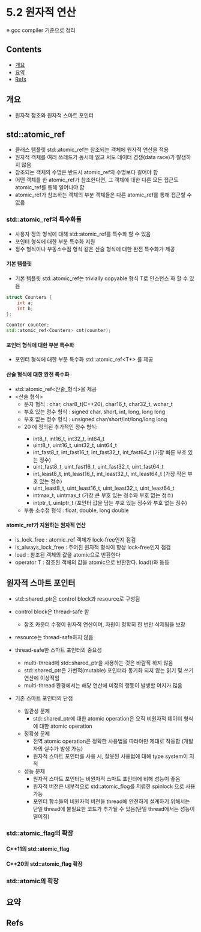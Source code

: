 <!-- markdownlint-disable-file MD042 MD037 MD033 -->
# 5.2 원자적 연산

※ gcc compiler 기준으로 정리

## Contents

- [개요](#개요)
- [요약](#요약)
- [Refs](#refs)

## 개요

- 원자적 참조와 원자적 스마트 포인터

## std::atomic_ref

- 클래스 템플릿 std::atomic_ref는 참조되는 객체에 원자적 연산을 적용
- 원자적 객체를 여러 쓰레드가 동시에 읽고 써도 데이터 경쟁(data race)가 발생하지 않음
- 참조되는 객체의 수명은 반드시 atomic_ref의 수명보다 길어야 함
- 어떤 객체를 한 atomic_ref가 참조한다면, 그 객체에 대한 다른 모든 접근도 atomic_ref를 통해 일어나야 함
- atomic_ref가 참조하는 객체의 부분 객체들은 다른 atomic_ref를 통해 접근할 수 없음

### std::atomic_ref의 특수화들

- 사용자 정의 형식에 대해 std::atomic_ref를 특수화 할 수 있음
- 포인터 형식에 대한 부분 특수화 지원
- 정수 형식이나 부동소수점 형식 같은 산술 형식에 대한 완전 특수화가 제공

#### 기본 템플릿

- 기본 템플릿 std::atomic_ref는 trivially copyable 형식 T로 인스턴스 화 할 수 있음

```cpp
struct Counters {
    int a;
    int b;
};

Counter counter;
std::atomic_ref<Counters> cnt(counter);
```

#### 포인터 형식에 대한 부분 특수화

- 포인터 형식에 대한 부분 특수화 std::atomic_ref<T*> 를 제공

#### 산술 형식에 대한 완전 특수화

- std::atomic_ref<산술_형식>을 제공
- <산술 형식>
  - 문자 형식 : char, char8_t(C++20), char16_t, char32_t, wchar_t
  - 부호 있는 정수 형식 : signed char, short, int, long, long long
  - 부호 없는 정수 형식 : unsigned char/short/int/long/long long
  - <cstdint>20 에 정의된 추가적인 정수 형식:
    - int8_t, int16_t, int32_t, int64_t
    - uint8_t, uint16_t, uint32_t, uint64_t
    - int_fast8_t, int_fast16_t, int_fast32_t, int_fast64_t (가장 빠른 부호 있는 정수)
    - uint_fast8_t, uint_fast16_t, uint_fast32_t, uint_fast64_t
    - int_least8_t, int_least16_t, int_least32_t, int_least64_t (가장 작은 부호 있는 정수)
    - uint_least8_t, uint_least16_t, uint_least32_t, uint_least64_t
    - intmax_t, uintmax_t (가장 큰 부호 있는 정수와 부호 없는 정수)
    - intptr_t, uintptr_t (포인터 값을 담는 부호 있는 정수와 부호 없는 정수)
  - 부동 소수점 형식 : float, double, long double

#### atomic_ref가 지원하는 원자적 연산

- is_lock_free : atomic_ref 객체가 lock-free인지 점검
- is_always_lock_free : 주어진 원자적 형식이 항상 lock-free인지 점검
- load : 참조된 객체의 값을 atomic으로 반환한다
- operator T : 참조된 객체의 값을 atomic으로 반환한다. load()와 동등

## 원자적 스마트 포인터

- std::shared_ptr은 control block과 resource로 구성됨
- control block은 thread-safe 함
  - 참조 카운터 수정이 원자적 연산이며, 자원이 정확히 한 번만 삭제됨을 보장
- resource는 thread-safe하지 않음

- thread-safe한 스마트 포인터의 중요성
  - multi-thread에 std::shared_ptr을 사용하는 것은 바람직 하지 않음
  - std::shared_ptr은 가변적(mutable) 포인터라 동기화 되지 않는 읽기 및 쓰기 연산에 이상적임
  - multi-thread 환경에서는 해당 연산에 미정의 행동이 발생할 여지가 많음

- 기존 스마트 포인터의 단점
  - 일관성 문제
    - std::shared_ptr에 대한 atomic operation은 오직 비원자적 데이터 형식에 대한 atomic operation
  - 정확성 문제
    - 전역 atomic operation은 정확한 사용법을 따라야만 제대로 작동함 (개발자의 실수가 발생 가능)
    - 원자적 스마트 포인터를 사용 시, 잘못된 사용법에 대해 type system이 지적
  - 성능 문제
    - 원자적 스마트 포인터는 비원자적 스마트 포인터에 비해 성능이 좋음
    - 원자적 버전은 내부적으로 std::atomic_flog를 저렴한 spinlock 으로 사용 가능
    - 포인터 함수들의 비원자적 버전을 thread에 안전하게 설계하기 위해서는 단일 thread에 불필요한 코드가 추가될 수 있음(단일 thread에서는 성능이 떨어짐)

### std::atomic_flag의 확장

#### C++11의 std::atomic_flag

#### C++20의 std::atomic_flag 확장

### std::atomic의 확장

## 요약

## Refs
